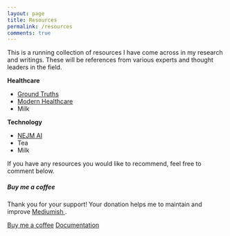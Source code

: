 ```yaml
---
layout: page
title: Resources
permalink: /resources
comments: true
---
```


<div class="row justify-content-between">
<div class="col-md-8 pr-5">

<p>This is a running collection of resources I have come across in my research and writings.  These will be references from various experts and thought leaders in the field.</p>

<p>
<b>Healthcare</b>
<ul>
<li><a href="https://erictopol.substack.com/">Ground Truths</a></li>
<li><a href="https://www.modernhealthcare.com/">Modern Healthcare</a></li>
<li>Milk</li>
</ul>
</p>


<p>
<b>Technology</b>
<ul>
<li><a href="https://ai.nejm.org/">NEJM AI</a></li>
<li>Tea</li>
<li>Milk</li>
</ul>
</p>

<p>If you have any resources you would like to recommend, feel free to comment below.</p>

</div>

<div class="col-md-4">

<div class="sticky-top sticky-top-80">
<h5>Buy me a coffee</h5>

<p>Thank you for your support! Your donation helps me to maintain and improve <a target="_blank" href="https://github.com/wowthemesnet/mediumish-theme-jekyll">Mediumish <i class="fab fa-github"></i></a>.</p>

<a target="_blank" href="https://www.wowthemes.net/donate/" class="btn btn-danger">Buy me a coffee</a> <a target="_blank" href="https://bootstrapstarter.com/bootstrap-templates/template-mediumish-bootstrap-jekyll/" class="btn btn-warning">Documentation</a>

</div>
</div>
</div>
